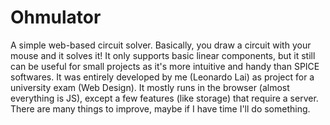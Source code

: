 # Ohmulator
A simple web-based circuit solver. Basically, you draw a circuit with your mouse and it solves it! 
It only supports basic linear components, but it still can be useful for small projects as it's more intuitive and handy than SPICE softwares.
It was entirely developed by me (Leonardo Lai) as project for a university exam (Web Design).
It mostly runs in the browser (almost everything is JS), except a few features (like storage) that require a server.
There are many things to improve, maybe if I have time I'll do something.
